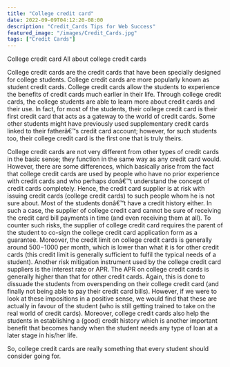 ```yaml
---
title: "College credit card"
date: 2022-09-09T04:12:20-08:00
description: "Credit_Cards Tips for Web Success"
featured_image: "/images/Credit_Cards.jpg"
tags: ["Credit Cards"]
---
```


College credit card 
All about college credit cards

College credit cards are the credit cards that have been specially designed for college students. College credit cards are more popularly known as student credit cards. College credit cards allow the students to experience the benefits of credit cards much earlier in their life. Through college credit cards, the college students are able to learn more about credit cards and their use. In fact, for most of the students, their college credit card is their first credit card that acts as a gateway to the world of credit cards. Some other students might have previously used supplementary credit cards linked to their fatherâ€™s credit card account; however, for such students too, their college credit card is the first one that is truly theirs.

College credit cards are not very different from other types of credit cards in the basic sense; they function in the same way as any credit card would. However, there are some differences, which basically arise from the fact that college credit cards are used by people who have no prior experience with credit cards and who perhaps donâ€™t understand the concept of credit cards completely. Hence, the credit card supplier is at risk with issuing credit cards (college credit cards) to such people whom he is not sure about. Most of the students donâ€™t have a credit history either. In such a case, the supplier of college credit card cannot be sure of receiving the credit card bill payments in time (and even receiving them at all). To counter such risks, the supplier of college credit card requires the parent of the student to co-sign the college credit card application form as a guarantee. Moreover, the credit limit on college credit cards is generally around $500-$1000 per month, which is lower than what it is for other credit cards (this credit limit is generally sufficient to fulfil the typical needs of a student). Another risk mitigation instrument used by the college credit card suppliers is the interest rate or APR. The APR on college credit cards is generally higher than that for other credit cards. Again, this is done to dissuade the students from overspending on their college credit card (and finally not being able to pay their credit card bills). 
However, if we were to look at these impositions in a positive sense, we would find that these are actually in favour of the student (who is still getting trained to take on the real world of credit cards).  Moreover, college credit cards also help the students in establishing a (good) credit history which is another important benefit that becomes handy when the student needs any type of  loan at a later stage in his/her life.

So, college credit cards are really something that every student should consider going for. 
 

